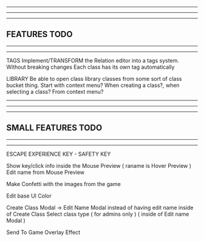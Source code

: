 --------------------------------------------------------------------------------------
--------------------------------------------------------------------------------------
--------------------------------------------------------------------------------------
FEATURES TODO
--------------------------------------------------------------------------------------
--------------------------------------------------------------------------------------
--------------------------------------------------------------------------------------
TAGS
  Implement/TRANSFORM the Relation editor into a tags system. Without breaking changes
  Each class has its own tag automatically

LIBRARY
  Be able to open class library classes from some sort of class bucket thing. Start with context menu?
  When creating a class?, when selecting a class? From context menu?

--------------------------------------------------------------------------------------
--------------------------------------------------------------------------------------
--------------------------------------------------------------------------------------
SMALL FEATURES TODO
--------------------------------------------------------------------------------------
--------------------------------------------------------------------------------------
--------------------------------------------------------------------------------------

ESCAPE EXPERIENCE KEY - SAFETY KEY

Show key/click info inside the Mouse Preview ( raname is Hover Preview )
  Edit name from Mouse Preview

Make Confetti with the images from the game

Edit base UI Color

Create Class Modal -> Edit Name Modal instead of having edit name inside of Create Class
  Select class type ( for admins only ) ( inside of Edit name Modal )

Send To Game Overlay Effect